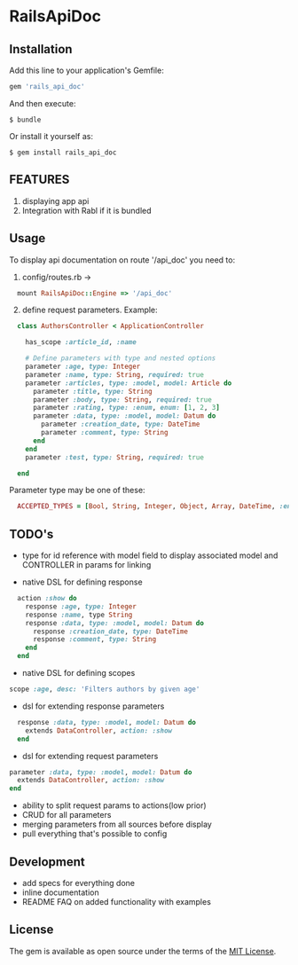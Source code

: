 
# RailsApiDoc

## Installation

Add this line to your application's Gemfile:

```ruby
gem 'rails_api_doc'
```

And then execute:

    $ bundle

Or install it yourself as:

    $ gem install rails_api_doc

## FEATURES

1) displaying app api
2) Integration with Rabl if it is bundled

## Usage

To display api documentation on route '/api_doc' you need to:

1. config/routes.rb ->
  ```ruby
    mount RailsApiDoc::Engine => '/api_doc'
  ```

2. define request parameters. Example:
  ```ruby
    class AuthorsController < ApplicationController

      has_scope :article_id, :name

      # Define parameters with type and nested options
      parameter :age, type: Integer
      parameter :name, type: String, required: true
      parameter :articles, type: :model, model: Article do
        parameter :title, type: String
        parameter :body, type: String, required: true
        parameter :rating, type: :enum, enum: [1, 2, 3]
        parameter :data, type: :model, model: Datum do
          parameter :creation_date, type: DateTime
          parameter :comment, type: String
        end
      end
      parameter :test, type: String, required: true

    end
  ```

Parameter type may be one of these:

  ```ruby
    ACCEPTED_TYPES = [Bool, String, Integer, Object, Array, DateTime, :enum, :model].freeze
  ```

## TODO's
+ type for id reference with model field to display associated model and CONTROLLER in params for linking

+ native DSL for defining response
```ruby
  action :show do
    response :age, type: Integer
    response :name, type String
    response :data, type: :model, model: Datum do
      response :creation_date, type: DateTime
      response :comment, type: String
    end
  end
```
+ native DSL for defining scopes
```ruby
scope :age, desc: 'Filters authors by given age'
```
+ dsl for extending response parameters
```ruby
  response :data, type: :model, model: Datum do
    extends DataController, action: :show
  end
```
+ dsl for extending request parameters
```ruby
parameter :data, type: :model, model: Datum do
  extends DataController, action: :show
end
```
+ ability to split request params to actions(low prior)
+ CRUD for all parameters
+ merging parameters from all sources before display
+ pull everything that's possible to config

## Development

+ add specs for everything done
+ inline documentation
+ README FAQ on added functionality with examples

## License

The gem is available as open source under the terms of the [MIT License](http://opensource.org/licenses/MIT).
